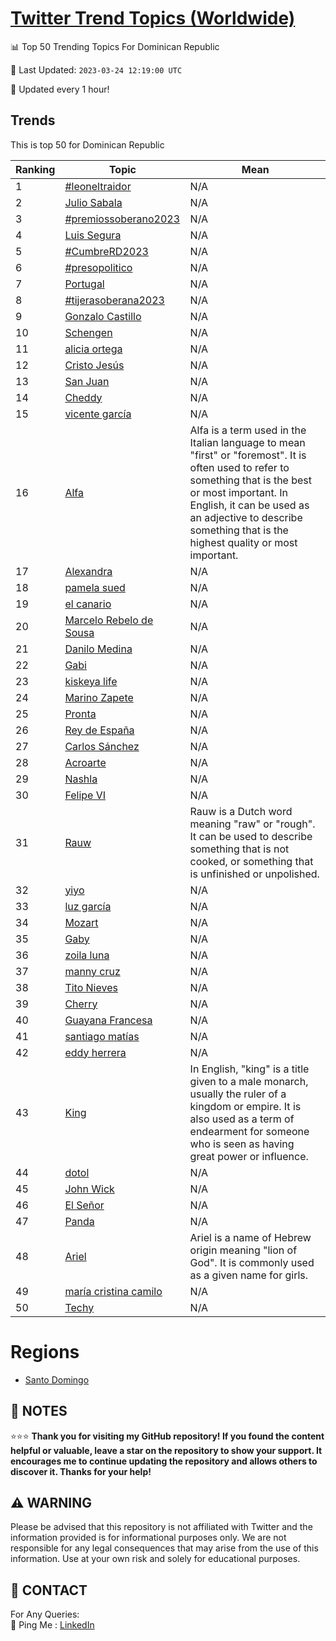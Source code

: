 [Twitter Trend Topics (Worldwide)](https://github.com/ErcinDedeoglu/Twitter-Trend-Topics)
==========


📊 Top 50 Trending Topics For Dominican Republic

📆 Last Updated: `2023-03-24 12:19:00 UTC`

🔧 Updated every 1 hour!


## Trends

This is top 50 for Dominican Republic

| Ranking | Topic | Mean |
| ------- | ------------ | ------------ |
| 1 | [#leoneltraidor](http://twitter.com/search?q=%23leoneltraidor) | N/A |
| 2 | [Julio Sabala](http://twitter.com/search?q=Julio+Sabala) | N/A |
| 3 | [#premiossoberano2023](http://twitter.com/search?q=%23premiossoberano2023) | N/A |
| 4 | [Luis Segura](http://twitter.com/search?q=Luis+Segura) | N/A |
| 5 | [#CumbreRD2023](http://twitter.com/search?q=%23CumbreRD2023) | N/A |
| 6 | [#presopolitico](http://twitter.com/search?q=%23presopolitico) | N/A |
| 7 | [Portugal](http://twitter.com/search?q=Portugal) | N/A |
| 8 | [#tijerasoberana2023](http://twitter.com/search?q=%23tijerasoberana2023) | N/A |
| 9 | [Gonzalo Castillo](http://twitter.com/search?q=Gonzalo+Castillo) | N/A |
| 10 | [Schengen](http://twitter.com/search?q=Schengen) | N/A |
| 11 | [alicia ortega](http://twitter.com/search?q=alicia+ortega) | N/A |
| 12 | [Cristo Jesús](http://twitter.com/search?q=Cristo+Jes%c3%bas) | N/A |
| 13 | [San Juan](http://twitter.com/search?q=San+Juan) | N/A |
| 14 | [Cheddy](http://twitter.com/search?q=Cheddy) | N/A |
| 15 | [vicente garcía](http://twitter.com/search?q=vicente+garc%c3%ada) | N/A |
| 16 | [Alfa](http://twitter.com/search?q=Alfa) | Alfa is a term used in the Italian language to mean "first" or "foremost". It is often used to refer to something that is the best or most important. In English, it can be used as an adjective to describe something that is the highest quality or most important. |
| 17 | [Alexandra](http://twitter.com/search?q=Alexandra) | N/A |
| 18 | [pamela sued](http://twitter.com/search?q=pamela+sued) | N/A |
| 19 | [el canario](http://twitter.com/search?q=el+canario) | N/A |
| 20 | [Marcelo Rebelo de Sousa](http://twitter.com/search?q=Marcelo+Rebelo+de+Sousa) | N/A |
| 21 | [Danilo Medina](http://twitter.com/search?q=Danilo+Medina) | N/A |
| 22 | [Gabi](http://twitter.com/search?q=Gabi) | N/A |
| 23 | [kiskeya life](http://twitter.com/search?q=kiskeya+life) | N/A |
| 24 | [Marino Zapete](http://twitter.com/search?q=Marino+Zapete) | N/A |
| 25 | [Pronta](http://twitter.com/search?q=Pronta) | N/A |
| 26 | [Rey de España](http://twitter.com/search?q=Rey+de+Espa%c3%b1a) | N/A |
| 27 | [Carlos Sánchez](http://twitter.com/search?q=Carlos+S%c3%a1nchez) | N/A |
| 28 | [Acroarte](http://twitter.com/search?q=Acroarte) | N/A |
| 29 | [Nashla](http://twitter.com/search?q=Nashla) | N/A |
| 30 | [Felipe VI](http://twitter.com/search?q=Felipe+VI) | N/A |
| 31 | [Rauw](http://twitter.com/search?q=Rauw) | Rauw is a Dutch word meaning "raw" or "rough". It can be used to describe something that is not cooked, or something that is unfinished or unpolished. |
| 32 | [yiyo](http://twitter.com/search?q=yiyo) | N/A |
| 33 | [luz garcía](http://twitter.com/search?q=luz+garc%c3%ada) | N/A |
| 34 | [Mozart](http://twitter.com/search?q=Mozart) | N/A |
| 35 | [Gaby](http://twitter.com/search?q=Gaby) | N/A |
| 36 | [zoila luna](http://twitter.com/search?q=zoila+luna) | N/A |
| 37 | [manny cruz](http://twitter.com/search?q=manny+cruz) | N/A |
| 38 | [Tito Nieves](http://twitter.com/search?q=Tito+Nieves) | N/A |
| 39 | [Cherry](http://twitter.com/search?q=Cherry) | N/A |
| 40 | [Guayana Francesa](http://twitter.com/search?q=Guayana+Francesa) | N/A |
| 41 | [santiago matías](http://twitter.com/search?q=santiago+mat%c3%adas) | N/A |
| 42 | [eddy herrera](http://twitter.com/search?q=eddy+herrera) | N/A |
| 43 | [King](http://twitter.com/search?q=King) | In English, "king" is a title given to a male monarch, usually the ruler of a kingdom or empire. It is also used as a term of endearment for someone who is seen as having great power or influence. |
| 44 | [dotol](http://twitter.com/search?q=dotol) | N/A |
| 45 | [John Wick](http://twitter.com/search?q=John+Wick) | N/A |
| 46 | [El Señor](http://twitter.com/search?q=El+Se%c3%b1or) | N/A |
| 47 | [Panda](http://twitter.com/search?q=Panda) | N/A |
| 48 | [Ariel](http://twitter.com/search?q=Ariel) | Ariel is a name of Hebrew origin meaning "lion of God". It is commonly used as a given name for girls. |
| 49 | [maría cristina camilo](http://twitter.com/search?q=mar%c3%ada+cristina+camilo) | N/A |
| 50 | [Techy](http://twitter.com/search?q=Techy) | N/A |



# Regions

* [Santo Domingo](</Dominican Republic/Santo Domingo.md>)



## 📝 NOTES

⭐⭐⭐ **Thank you for visiting my GitHub repository! If you found the content helpful or valuable, leave a star on the repository to show your support. It encourages me to continue updating the repository and allows others to discover it. Thanks for your help!**


## ⚠️ WARNING

Please be advised that this repository is not affiliated with Twitter and the information provided is for informational purposes only. We are not responsible for any legal consequences that may arise from the use of this information. Use at your own risk and solely for educational purposes.


## 📨 CONTACT

 For Any Queries:  
            🏓 Ping Me : [LinkedIn](https://www.linkedin.com/in/ercindedeoglu/)
